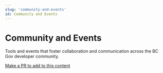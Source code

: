 ```yaml
---
slug: 'community-and-events'
id: Community and Events
---
```

# Community and Events

Tools and events that foster collaboration and communication across the BC Gov developer community.

[Make a PR to add to this content](https://github.com/bcgov/devhub-app-web/blob/master/app-web/topics/community-and-events.md)
